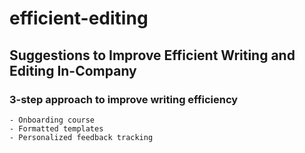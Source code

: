 # efficient-editing
## Suggestions to Improve Efficient Writing and Editing In-Company

### 3-step approach to improve writing efficiency 
    - Onboarding course
    - Formatted templates
    - Personalized feedback tracking
